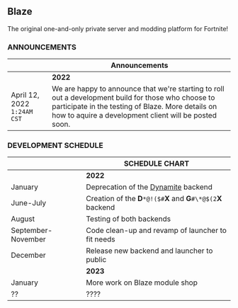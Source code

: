 ## Blaze
The original one-and-only private server and modding platform for Fortnite!

### ANNOUNCEMENTS
| | Announcements|
| ----- | --------|
| | **2022** |
|April 12, 2022 `1:24AM CST`|We are happy to announce that we're starting to roll out a development build for those who choose to participate in the testing of Blaze. More details on how to aquire a development client will be posted soon.|

### DEVELOPMENT SCHEDULE

| | SCHEDULE CHART|
| ----- | --------|
| | **2022** |
|January|Deprecation of the [Dynamite](https://github.com/trail-blaze/dynamite-core) backend|
|June-July|Creation of the **D**`*@!($#`**X** and **G**`#\*@$(2`**X** backend|
|August|Testing of both backends|
|September-November|Code clean-up and revamp of launcher to fit needs|
|December|Release new backend and launcher to public|
| | **2023**|
|January|More work on Blaze module shop|
|?? | ????|
<!--

**Here are some ideas to get you started:**

🙋‍♀️ A short introduction - what is your organization all about?
🌈 Contribution guidelines - how can the community get involved?
👩‍💻 Useful resources - where can the community find your docs? Is there anything else the community should know?
🍿 Fun facts - what does your team eat for breakfast?
🧙 Remember, you can do mighty things with the power of [Markdown](https://docs.github.com/github/writing-on-github/getting-started-with-writing-and-formatting-on-github/basic-writing-and-formatting-syntax)
-->
